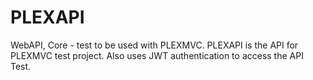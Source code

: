 # PLEXAPI
WebAPI, Core - test to be used with PLEXMVC.  PLEXAPI is the API for PLEXMVC test project.  Also uses JWT authentication to access the API Test.
